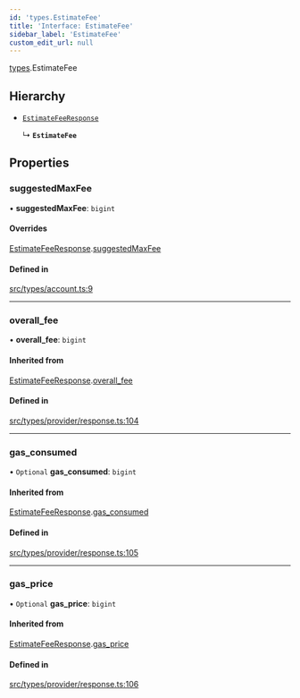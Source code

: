 ```yaml
---
id: 'types.EstimateFee'
title: 'Interface: EstimateFee'
sidebar_label: 'EstimateFee'
custom_edit_url: null
---
```


[types](../namespaces/types.md).EstimateFee

## Hierarchy

- [`EstimateFeeResponse`](types.EstimateFeeResponse.md)

  ↳ **`EstimateFee`**

## Properties

### suggestedMaxFee

• **suggestedMaxFee**: `bigint`

#### Overrides

[EstimateFeeResponse](types.EstimateFeeResponse.md).[suggestedMaxFee](types.EstimateFeeResponse.md#suggestedmaxfee)

#### Defined in

[src/types/account.ts:9](https://github.com/0xs34n/starknet.js/blob/develop/src/types/account.ts#L9)

---

### overall_fee

• **overall_fee**: `bigint`

#### Inherited from

[EstimateFeeResponse](types.EstimateFeeResponse.md).[overall_fee](types.EstimateFeeResponse.md#overall_fee)

#### Defined in

[src/types/provider/response.ts:104](https://github.com/0xs34n/starknet.js/blob/develop/src/types/provider/response.ts#L104)

---

### gas_consumed

• `Optional` **gas_consumed**: `bigint`

#### Inherited from

[EstimateFeeResponse](types.EstimateFeeResponse.md).[gas_consumed](types.EstimateFeeResponse.md#gas_consumed)

#### Defined in

[src/types/provider/response.ts:105](https://github.com/0xs34n/starknet.js/blob/develop/src/types/provider/response.ts#L105)

---

### gas_price

• `Optional` **gas_price**: `bigint`

#### Inherited from

[EstimateFeeResponse](types.EstimateFeeResponse.md).[gas_price](types.EstimateFeeResponse.md#gas_price)

#### Defined in

[src/types/provider/response.ts:106](https://github.com/0xs34n/starknet.js/blob/develop/src/types/provider/response.ts#L106)
